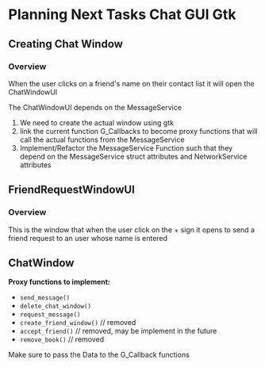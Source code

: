 # Planning Next Tasks Chat GUI Gtk

## Creating Chat Window

### Overview

When the user clicks on a friend's name on their contact list it will open the ChatWindowUI

The ChatWindowUI depends on the MessageService

1. We need to create the actual window using gtk
2. link the current function G_Callbacks to become proxy functions that will call the actual functions from the MessageService
3. Implement/Refactor the MessageService Function such that they depend on the MessageService struct attributes and NetworkService attributes

## FriendRequestWindowUI

### Overview
This is the window that when the user click on the + sign it opens to send a friend request to an user whose name is entered

## ChatWindow

**Proxy functions to implement:**

* `send_message()`
* `delete_chat_window()`
* `request_message()`
* `create_friend_window()` // removed
* `accept_friend()` // removed, may be implement in the future
* `remove_book()` // removed

Make sure to pass the Data to the G_Callback functions


